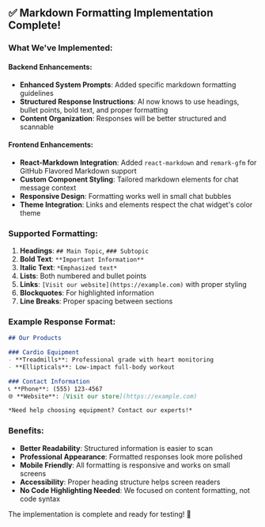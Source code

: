 ## ✅ Markdown Formatting Implementation Complete!

### What We've Implemented:

#### Backend Enhancements:
- **Enhanced System Prompts**: Added specific markdown formatting guidelines
- **Structured Response Instructions**: AI now knows to use headings, bullet points, bold text, and proper formatting
- **Content Organization**: Responses will be better structured and scannable

#### Frontend Enhancements:
- **React-Markdown Integration**: Added `react-markdown` and `remark-gfm` for GitHub Flavored Markdown support
- **Custom Component Styling**: Tailored markdown elements for chat message context
- **Responsive Design**: Formatting works well in small chat bubbles
- **Theme Integration**: Links and elements respect the chat widget's color theme

### Supported Formatting:

1. **Headings**: `## Main Topic`, `### Subtopic`
2. **Bold Text**: `**Important Information**`
3. **Italic Text**: `*Emphasized text*`
4. **Lists**: Both numbered and bullet points
5. **Links**: `[Visit our website](https://example.com)` with proper styling
6. **Blockquotes**: For highlighted information
7. **Line Breaks**: Proper spacing between sections

### Example Response Format:
```markdown
## Our Products

### Cardio Equipment
- **Treadmills**: Professional grade with heart monitoring
- **Ellipticals**: Low-impact full-body workout

### Contact Information
📞 **Phone**: (555) 123-4567
🌐 **Website**: [Visit our store](https://example.com)

*Need help choosing equipment? Contact our experts!*
```

### Benefits:
- **Better Readability**: Structured information is easier to scan
- **Professional Appearance**: Formatted responses look more polished
- **Mobile Friendly**: All formatting is responsive and works on small screens
- **Accessibility**: Proper heading structure helps screen readers
- **No Code Highlighting Needed**: We focused on content formatting, not code syntax

The implementation is complete and ready for testing! 🚀
